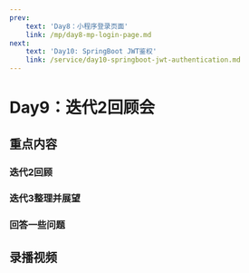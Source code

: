 ```yaml
---
prev:
    text: 'Day8：小程序登录页面'
    link: /mp/day8-mp-login-page.md
next:
    text: 'Day10: SpringBoot JWT鉴权'
    link: /service/day10-springboot-jwt-authentication.md
---
```


# Day9：迭代2回顾会

## 重点内容

### 迭代2回顾
### 迭代3整理并展望
### 回答一些问题


## 录播视频

<Bili src="//player.bilibili.com/player.html?aid=722738075&bvid=BV11S4y1f79F&cid=470801918&page=1"/>
